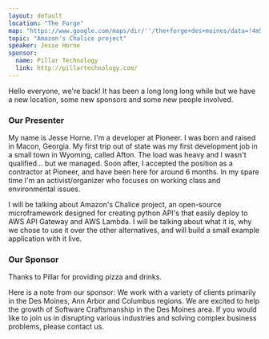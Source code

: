 ```yaml
---
layout: default
location: "The Forge"
map: "https://www.google.com/maps/dir/''/the+forge+des+moines/data=!4m5!4m4!1m0!1m2!1m1!1s0x87ee991d8dca415f:0x84112296254b6c27?sa=X&ved=0ahUKEwjZyL6P2MrRAhVk7IMKHbjFA6wQ9RcIeDAL"
topic: "Amazon's Chalice project"
speaker: Jesse Horne
sponsor:
  name: Pillar Technology
  link: http://pillartechnology.com/
---
```


Hello everyone, we're back! It has been a long long long while but we have a new location, some new sponsors and some new people involved.

### Our Presenter

My name is Jesse Horne. I'm a developer at Pioneer. I was born and raised in Macon, Georgia. My first trip out of state was my first development job in a small town in Wyoming, called Afton. The load was heavy and I wasn't qualified... but we managed. Soon after, I accepted the position as a contractor at Pioneer, and have been here for around 6 months. In my spare time I'm an activist/organizer who focuses on working class and environmental issues.

I will be talking about Amazon's Chalice project, an open-source microframework designed for creating python API's that easily deploy to AWS API Gateway and AWS Lambda. I will be talking about what it is, why we chose to use it over the other alternatives, and will build a small example application with it live.

### Our Sponsor

Thanks to Pillar for providing pizza and drinks.

Here is a note from our sponsor: We work with a variety of clients primarily in the Des Moines, Ann Arbor and Columbus regions. We are excited to help the growth of Software Craftsmanship in the Des Moines area. If you would like to join us in disrupting various industries and solving complex business problems, please contact us.


